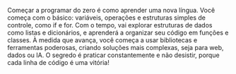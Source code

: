 Começar a programar do zero é como aprender uma nova língua. Você começa com o básico:
variáveis, operações e estruturas simples de controle, como if e for. Com o tempo, vai explorar 
estruturas de dados como listas e dicionários, e aprenderá a organizar seu código em funções e classes. À medida que avança, você começa a usar bibliotecas e ferramentas poderosas, criando
soluções mais complexas, seja para web, dados ou IA. O segredo é praticar constantemente e não desistir, porque cada linha de código é uma vitória!
